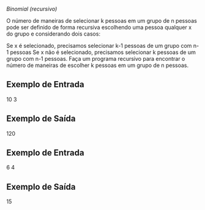 *Binomial (recursivo)*

O número de maneiras de selecionar k pessoas em um grupo de n pessoas pode ser definido de forma recursiva escolhendo uma pessoa qualquer x do grupo e considerando dois casos:

Se x é selecionado, precisamos selecionar k-1 pessoas de um grupo com n-1 pessoas
Se x não é selecionado, precisamos selecionar k pessoas de um grupo com n-1 pessoas.
Faça um programa recursivo para encontrar o número de maneiras de escolher k pessoas em um grupo de n pessoas.

<h2>Exemplo de Entrada</h2>

 10 3  

<h2>Exemplo de Saída</h2>

120

<h2>Exemplo de Entrada</h2>

6 4

<h2>Exemplo de Saída</h2>

15
